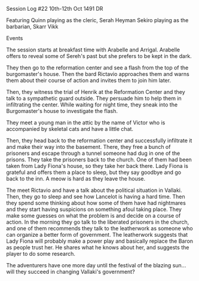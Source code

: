 Session Log #22
10th-12th Oct 1491 DR

Featuring
Quinn playing as the cleric, Serah Heyman 
Sekiro playing as the barbarian, Skarr Vikk

Events

The session starts at breakfast time with Arabelle and Arrigal. Arabelle offers to reveal some of Sereh's past but she prefers to be kept in the dark.

They then go to the reformation center and see a flash from the top of the burgomaster's house. Then the bard Rictavio approaches them and warns them about their course of action and invites them to join him later.

Then, they witness the trial of Henrik at the Reformation Center and they talk to a sympathetic guard outside. They persuade him to help them in infiltrating the center. While waiting for night time, they sneak into the Burgomaster's house to investigate the flash. 

They meet a young man in the attic by the name of Victor who is accompanied by skeletal cats and have a little chat.

Then, they head back to the reformation center and successfully infiltrate it and make their way into the basement. There, they free a bunch of prisoners and escape through a tunnel someone had dug in one of the prisons. 
They take the prisoners back to the church. One of them had been taken from Lady Fiona's house, so they take her back there. Lady Fiona is grateful and offers them a place to sleep, but they say goodbye and go back to the inn. A meow is hard as they leave the house.

The meet Rictavio and have a talk about the political situation in Vallaki. Then, they go to sleep and see how Lancelot is having a hard time. Then they spend some thinking about how some of them have had nightmares and they start having suspicions on something afoul taking place. They make some guesses on what the problem is and decide on a course of action.
In the morning they go talk to the liberated prisoners in the church, and one of them recommends they talk to the leatherwork as someone who can organize a better form of government. The leatherwork suggests that Lady Fiona will probably make a power play and basically replace the Baron as people trust her. He shares what he knows about her, and suggests the player to do some research. 

The adventurers have one more day until the festival of the blazing sun... will they succeed in changing Vallaki's government?